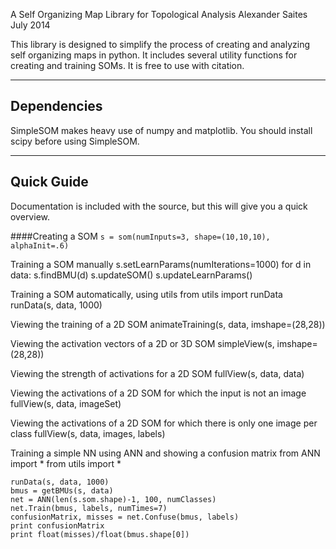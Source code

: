 A Self Organizing Map Library for Topological Analysis
Alexander Saites
July 2014

This library is designed to simplify the process of creating and analyzing self
organizing maps in python. It includes several utility functions for creating
and training SOMs. It is free to use with citation.

--------------
Dependencies
--------------
SimpleSOM makes heavy use of numpy and matplotlib. You should install scipy
before using SimpleSOM.


--------------
Quick Guide
--------------
Documentation is included with the source, but this will give you a quick 
overview.

####Creating a SOM
`s = som(numInputs=3, shape=(10,10,10), alphaInit=.6)`

Training a SOM manually
    s.setLearnParams(numIterations=1000)
    for d in data:
        s.findBMU(d)
        s.updateSOM()
        s.updateLearnParams()

Training a SOM automatically, using utils
    from utils import runData
    runData(s, data, 1000)

Viewing the training of a 2D SOM
    animateTraining(s, data, imshape=(28,28))

Viewing the activation vectors of a 2D or 3D SOM
    simpleView(s, imshape=(28,28))

Viewing the strength of activations for a 2D SOM
    fullView(s, data, data)

Viewing the activations of a 2D SOM for which the input is not an image
    fullView(s, data, imageSet)

Viewing the activations of a 2D SOM for which there is only one image per class
    fullView(s, data, images, labels)

Training a simple NN using ANN and showing a confusion matrix
    from ANN import *
    from utils import *

    runData(s, data, 1000)
    bmus = getBMUs(s, data)
    net = ANN(len(s.som.shape)-1, 100, numClasses)
    net.Train(bmus, labels, numTimes=7)
    confusionMatrix, misses = net.Confuse(bmus, labels)
    print confusionMatrix
    print float(misses)/float(bmus.shape[0])

